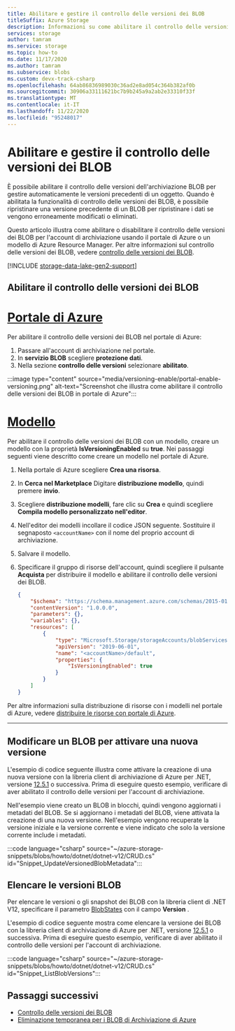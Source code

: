 ```yaml
---
title: Abilitare e gestire il controllo delle versioni dei BLOB
titleSuffix: Azure Storage
description: Informazioni su come abilitare il controllo delle versioni dei BLOB nel portale di Azure o usando un modello di Azure Resource Manager.
services: storage
author: tamram
ms.service: storage
ms.topic: how-to
ms.date: 11/17/2020
ms.author: tamram
ms.subservice: blobs
ms.custom: devx-track-csharp
ms.openlocfilehash: 64ab86836989030c36ad2e8ad054c364b382af0b
ms.sourcegitcommit: 30906a33111621bc7b9b245a9a2ab2e33310f33f
ms.translationtype: MT
ms.contentlocale: it-IT
ms.lasthandoff: 11/22/2020
ms.locfileid: "95248017"
---
```

# <a name="enable-and-manage-blob-versioning"></a>Abilitare e gestire il controllo delle versioni dei BLOB

È possibile abilitare il controllo delle versioni dell'archiviazione BLOB per gestire automaticamente le versioni precedenti di un oggetto.  Quando è abilitata la funzionalità di controllo delle versioni dei BLOB, è possibile ripristinare una versione precedente di un BLOB per ripristinare i dati se vengono erroneamente modificati o eliminati.

Questo articolo illustra come abilitare o disabilitare il controllo delle versioni dei BLOB per l'account di archiviazione usando il portale di Azure o un modello di Azure Resource Manager. Per altre informazioni sul controllo delle versioni dei BLOB, vedere [controllo delle versioni dei BLOB](versioning-overview.md).

[!INCLUDE [storage-data-lake-gen2-support](../../../includes/storage-data-lake-gen2-support.md)]

## <a name="enable-blob-versioning"></a>Abilitare il controllo delle versioni dei BLOB

# <a name="azure-portal"></a>[Portale di Azure](#tab/portal)

Per abilitare il controllo delle versioni dei BLOB nel portale di Azure:

1. Passare all'account di archiviazione nel portale.
1. In **servizio BLOB** scegliere **protezione dati**.
1. Nella sezione **controllo delle versioni** selezionare **abilitato**.

:::image type="content" source="media/versioning-enable/portal-enable-versioning.png" alt-text="Screenshot che illustra come abilitare il controllo delle versioni dei BLOB in portale di Azure":::

# <a name="template"></a>[Modello](#tab/template)

Per abilitare il controllo delle versioni dei BLOB con un modello, creare un modello con la proprietà **IsVersioningEnabled** su **true**. Nei passaggi seguenti viene descritto come creare un modello nel portale di Azure.

1. Nella portale di Azure scegliere **Crea una risorsa**.
1. In **Cerca nel Marketplace** Digitare **distribuzione modello**, quindi premere **invio**.
1. Scegliere **distribuzione modelli**, fare clic su **Crea** e quindi scegliere **Compila modello personalizzato nell'editor**.
1. Nell'editor dei modelli incollare il codice JSON seguente. Sostituire il segnaposto `<accountName>` con il nome del proprio account di archiviazione.
1. Salvare il modello.
1. Specificare il gruppo di risorse dell'account, quindi scegliere il pulsante **Acquista** per distribuire il modello e abilitare il controllo delle versioni dei BLOB.

    ```json
    {
        "$schema": "https://schema.management.azure.com/schemas/2015-01-01/deploymentTemplate.json#",
        "contentVersion": "1.0.0.0",
        "parameters": {},
        "variables": {},
        "resources": [
            {
                "type": "Microsoft.Storage/storageAccounts/blobServices",
                "apiVersion": "2019-06-01",
                "name": "<accountName>/default",
                "properties": {
                    "IsVersioningEnabled": true
                }
            }
        ]
    }
    ```

Per altre informazioni sulla distribuzione di risorse con i modelli nel portale di Azure, vedere [distribuire le risorse con portale di Azure](../../azure-resource-manager/templates/deploy-portal.md).

---

## <a name="modify-a-blob-to-trigger-a-new-version"></a>Modificare un BLOB per attivare una nuova versione

L'esempio di codice seguente illustra come attivare la creazione di una nuova versione con la libreria client di archiviazione di Azure per .NET, versione [12.5.1](https://www.nuget.org/packages/Azure.Storage.Blobs/12.5.1) o successiva. Prima di eseguire questo esempio, verificare di aver abilitato il controllo delle versioni per l'account di archiviazione.

Nell'esempio viene creato un BLOB in blocchi, quindi vengono aggiornati i metadati del BLOB. Se si aggiornano i metadati del BLOB, viene attivata la creazione di una nuova versione. Nell'esempio vengono recuperate la versione iniziale e la versione corrente e viene indicato che solo la versione corrente include i metadati.

:::code language="csharp" source="~/azure-storage-snippets/blobs/howto/dotnet/dotnet-v12/CRUD.cs" id="Snippet_UpdateVersionedBlobMetadata":::

## <a name="list-blob-versions"></a>Elencare le versioni BLOB

Per elencare le versioni o gli snapshot dei BLOB con la libreria client di .NET V12, specificare il parametro [BlobStates](/dotnet/api/azure.storage.blobs.models.blobstates) con il campo **Version** .

L'esempio di codice seguente mostra come elencare la versione dei BLOB con la libreria client di archiviazione di Azure per .NET, versione [12.5.1](https://www.nuget.org/packages/Azure.Storage.Blobs/12.5.1) o successiva. Prima di eseguire questo esempio, verificare di aver abilitato il controllo delle versioni per l'account di archiviazione.

:::code language="csharp" source="~/azure-storage-snippets/blobs/howto/dotnet/dotnet-v12/CRUD.cs" id="Snippet_ListBlobVersions":::

## <a name="next-steps"></a>Passaggi successivi

- [Controllo delle versioni dei BLOB](versioning-overview.md)
- [Eliminazione temporanea per i BLOB di Archiviazione di Azure ](soft-delete-overview.md)
